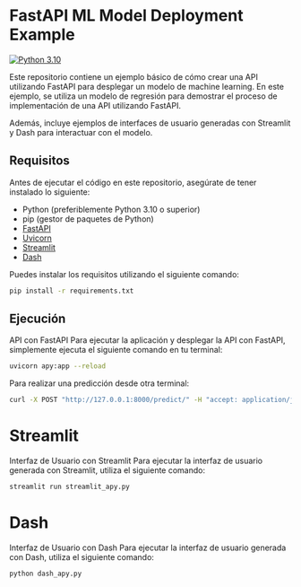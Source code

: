 # FastAPI ML Model Deployment Example

[![Python 3.10](https://img.shields.io/badge/Python-3.10-blue.svg)](https://www.python.org/downloads/release/python-3101/)

Este repositorio contiene un ejemplo básico de cómo crear una API utilizando FastAPI para desplegar un modelo de machine learning. En este ejemplo, se utiliza un modelo de regresión para demostrar el proceso de implementación de una API utilizando FastAPI.

Además, incluye ejemplos de interfaces de usuario generadas con Streamlit y Dash para interactuar con el modelo.

## Requisitos

Antes de ejecutar el código en este repositorio, asegúrate de tener instalado lo siguiente:

- Python (preferiblemente Python 3.10 o superior)
- pip (gestor de paquetes de Python)
- [FastAPI](https://fastapi.tiangolo.com/)
- [Uvicorn](https://www.uvicorn.org/)
- [Streamlit](https://streamlit.io/)
- [Dash](https://dash.plotly.com/)

Puedes instalar los requisitos utilizando el siguiente comando:

```bash
pip install -r requirements.txt
```

## Ejecución

API con FastAPI
Para ejecutar la aplicación y desplegar la API con FastAPI, simplemente ejecuta el siguiente comando en tu terminal:
```bash
uvicorn apy:app --reload
```
Para realizar una predicción desde otra terminal:
```bash
curl -X POST "http://127.0.0.1:8000/predict/" -H "accept: application/json" -H "Content-Type: application/json" -d "{\"hours\": 5.0}"
```

# Streamlit

Interfaz de Usuario con Streamlit
Para ejecutar la interfaz de usuario generada con Streamlit, utiliza el siguiente comando:
```bash
streamlit run streamlit_apy.py
```
# Dash

Interfaz de Usuario con Dash
Para ejecutar la interfaz de usuario generada con Dash, utiliza el siguiente comando:
```bash
python dash_apy.py
```